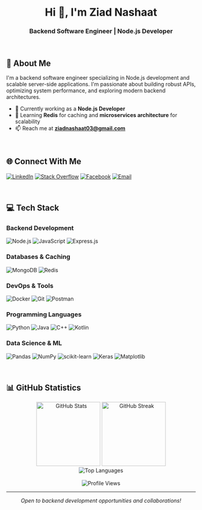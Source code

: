 <div align="center">
  <h1>Hi 👋, I'm Ziad Nashaat</h1>
  <h3>Backend Software Engineer | Node.js Developer</h3>
</div>

<br/>

## 🚀 About Me

I'm a backend software engineer specializing in Node.js development and scalable server-side applications. I'm passionate about building robust APIs, optimizing system performance, and exploring modern backend architectures.

- 💼 Currently working as a **Node.js Developer** 
- 🌱 Learning **Redis** for caching and **microservices architecture** for scalability
- 📫 Reach me at **ziadnashaat03@gmail.com**

<br/>

## 🌐 Connect With Me

<p align="left">
<a href="https://linkedin.com/in/ziadnashaat" target="_blank"><img align="center" src="https://img.shields.io/badge/LinkedIn-%230077B5.svg?style=for-the-badge&logo=linkedin&logoColor=white" alt="LinkedIn" /></a>
<a href="https://stackoverflow.com/users/22308420" target="_blank"><img align="center" src="https://img.shields.io/badge/Stack_Overflow-FE7A16?style=for-the-badge&logo=stack-overflow&logoColor=white" alt="Stack Overflow" /></a>
<a href="https://facebook.com/ziad.nashaat.03" target="_blank"><img align="center" src="https://img.shields.io/badge/Facebook-%231877F2.svg?style=for-the-badge&logo=Facebook&logoColor=white" alt="Facebook" /></a>
<a href="mailto:ziadnashaat03@gmail.com"><img align="center" src="https://img.shields.io/badge/Email-D14836?style=for-the-badge&logo=gmail&logoColor=white" alt="Email" /></a>
</p>

<br/>

## 💻 Tech Stack

### Backend Development
![Node.js](https://img.shields.io/badge/Node.js-6DA55F?style=for-the-badge&logo=node.js&logoColor=white)
![JavaScript](https://img.shields.io/badge/JavaScript-%23323330.svg?style=for-the-badge&logo=javascript&logoColor=%23F7DF1E)
![Express.js](https://img.shields.io/badge/Express.js-%23404d59.svg?style=for-the-badge&logo=express&logoColor=%2361DAFB)

### Databases & Caching
![MongoDB](https://img.shields.io/badge/MongoDB-%234ea94b.svg?style=for-the-badge&logo=mongodb&logoColor=white)
![Redis](https://img.shields.io/badge/Redis-%23DD0031.svg?style=for-the-badge&logo=redis&logoColor=white)

### DevOps & Tools
![Docker](https://img.shields.io/badge/Docker-%230db7ed.svg?style=for-the-badge&logo=docker&logoColor=white)
![Git](https://img.shields.io/badge/Git-%23F05033.svg?style=for-the-badge&logo=git&logoColor=white)
![Postman](https://img.shields.io/badge/Postman-FF6C37?style=for-the-badge&logo=postman&logoColor=white)

### Programming Languages
![Python](https://img.shields.io/badge/Python-3670A0?style=for-the-badge&logo=python&logoColor=ffdd54)
![Java](https://img.shields.io/badge/Java-%23ED8B00.svg?style=for-the-badge&logo=openjdk&logoColor=white)
![C++](https://img.shields.io/badge/C++-%2300599C.svg?style=for-the-badge&logo=c%2B%2B&logoColor=white)
![Kotlin](https://img.shields.io/badge/Kotlin-%237F52FF.svg?style=for-the-badge&logo=kotlin&logoColor=white)

### Data Science & ML
![Pandas](https://img.shields.io/badge/Pandas-%23150458.svg?style=for-the-badge&logo=pandas&logoColor=white)
![NumPy](https://img.shields.io/badge/NumPy-%23013243.svg?style=for-the-badge&logo=numpy&logoColor=white)
![scikit-learn](https://img.shields.io/badge/scikit--learn-%23F7931E.svg?style=for-the-badge&logo=scikit-learn&logoColor=white)
![Keras](https://img.shields.io/badge/Keras-%23D00000.svg?style=for-the-badge&logo=Keras&logoColor=white)
![Matplotlib](https://img.shields.io/badge/Matplotlib-%23ffffff.svg?style=for-the-badge&logo=Matplotlib&logoColor=black)

<br/>

## 📊 GitHub Statistics

<div align="center">
  <img src="https://github-readme-stats.vercel.app/api?username=ZiadNashaat17&theme=tokyonight&hide_border=false&include_all_commits=true&count_private=true" alt="GitHub Stats" height="170"/>
  <img src="https://github-readme-streak-stats.herokuapp.com/?user=ZiadNashaat17&theme=tokyonight&hide_border=false" alt="GitHub Streak" height="170"/>
</div>

<div align="center">
  <img src="https://github-readme-stats.vercel.app/api/top-langs/?username=ZiadNashaat17&theme=tokyonight&hide_border=false&include_all_commits=true&count_private=true&layout=compact" alt="Top Languages"/>
</div>

<br/>

<div align="center">
  <img src="https://visitcount.itsvg.in/api?id=ZiadNashaat17&icon=0&color=0" alt="Profile Views"/>
</div>

---

<div align="center">
  <i>Open to backend development opportunities and collaborations!</i>
</div>
